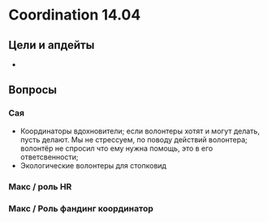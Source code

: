 # Coordination 14.04

## Цели и апдейты

* 
## Вопросы

### Сая

* Координаторы вдохновители; если волонтеры хотят и могут делать, пусть делают.                      Мы не стрессуем, по поводу действий волонтера; волонтёр не спросил что ему нужна помощь, это в его ответсвенности; 
* Экологические волонтеры для стопковид

### Макс / роль HR

### Макс / Роль фандинг координатор

